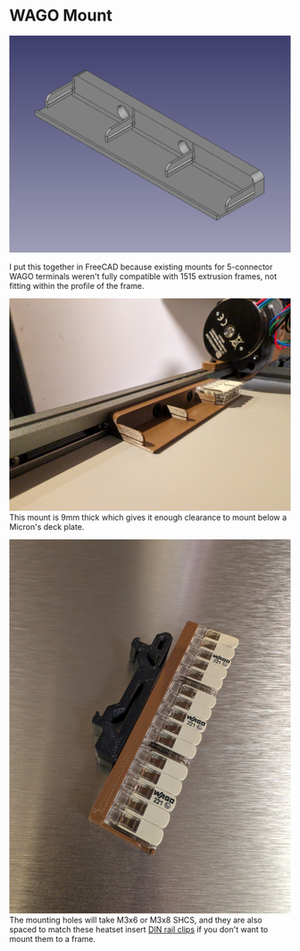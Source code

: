 # WAGO Mount

![WAGO mount model](images/wago_model.png)

I put this together in FreeCAD because existing mounts for 5-connector WAGO terminals
weren't fully compatible with 1515 extrusion frames, not fitting within the profile
of the frame.

![WAGO mount under micron deck plate](images/wago_frame.jpg)
This mount is 9mm thick which gives it enough clearance to mount below a Micron's
deck plate.

![WAGO mount on DIN clip](images/wago_din.jpg)
The mounting holes will take M3x6 or M3x8 SHCS, and they are also spaced to match
these heatset insert [DIN rail clips](https://github.com/Ramalama2/Voron-2-Mods/tree/main/DinClips)
if you don't want to mount them to a frame.
